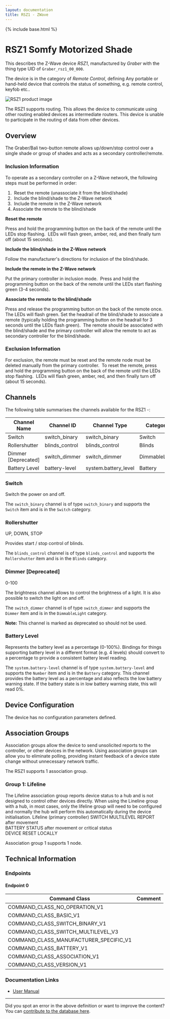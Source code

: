 ```yaml
---
layout: documentation
title: RSZ1 - ZWave
---
```


{% include base.html %}

# RSZ1 Somfy Motorized Shade
This describes the Z-Wave device *RSZ1*, manufactured by *Graber* with the thing type UID of ```Graber_rsz1_00_000```.

The device is in the category of *Remote Control*, defining Any portable or hand-held device that controls the status of something, e.g. remote control, keyfob etc..

![RSZ1 product image](https://opensmarthouse.org/assets/zwave/attachments/585/somfy.png)


The RSZ1 supports routing. This allows the device to communicate using other routing enabled devices as intermediate routers.  This device is unable to participate in the routing of data from other devices.

## Overview

The Graber/Bali two-button remote allows up/down/stop control over a single shade or group of shades and acts as a secondary controller/remote.

### Inclusion Information

To operate as a secondary controller on a Z-Wave network, the following steps must be performed in order:

  1.  Reset the remote (unassociate it from the blind/shade)
  2.  Include the blind/shade to the Z-Wave network
  3.  Include the remote in the Z-Wave network
  4. Associate the remote to the blind/shade

**Reset the remote**

Press and hold the programming button on the back of the remote until the LEDs stop flashing.  LEDs will flash green, amber, red, and then finally turn off (about 15 seconds).

**Include the blind/shade in the Z-Wave network**

Follow the manufacturer's directions for inclusion of the blind/shade.

**Include the remote in the Z-Wave network**

Put the primary controller in inclusion mode.  Press and hold the programming button on the back of the remote until the LEDs start flashing green (3-4 seconds).

**Associate the remote to the blind/shade**

Press and release the programming button on the back of the remote once.  The LEDs will flash green. Set the headrail of the blind/shade to associate a remote (typically holding the programming button on the headrail for 3 seconds until the LEDs flash green).  The remote should be associated with the blind/shade and the primary controller will allow the remote to act as secondary controller for the blind/shade.

### Exclusion Information

For exclusion, the remote must be reset and the remote node must be deleted manually from the primary controller.  To reset the remote, press and hold the programming button on the back of the remote until the LEDs stop flashing.  LEDs will flash green, amber, red, and then finally turn off (about 15 seconds).

## Channels

The following table summarises the channels available for the RSZ1 -:

| Channel Name | Channel ID | Channel Type | Category | Item Type |
|--------------|------------|--------------|----------|-----------|
| Switch | switch_binary | switch_binary | Switch | Switch | 
| Rollershutter | blinds_control | blinds_control | Blinds | Rollershutter | 
| Dimmer  [Deprecated]| switch_dimmer | switch_dimmer | DimmableLight | Dimmer | 
| Battery Level | battery-level | system.battery_level | Battery | Number |

### Switch
Switch the power on and off.

The ```switch_binary``` channel is of type ```switch_binary``` and supports the ```Switch``` item and is in the ```Switch``` category.

### Rollershutter
UP, DOWN, STOP

Provides start / stop control of blinds.

The ```blinds_control``` channel is of type ```blinds_control``` and supports the ```Rollershutter``` item and is in the ```Blinds``` category.

### Dimmer [Deprecated]
0-100

The brightness channel allows to control the brightness of a light.
            It is also possible to switch the light on and off.

The ```switch_dimmer``` channel is of type ```switch_dimmer``` and supports the ```Dimmer``` item and is in the ```DimmableLight``` category.

**Note:** This channel is marked as deprecated so should not be used.

### Battery Level
Represents the battery level as a percentage (0-100%). Bindings for things supporting battery level in a different format (e.g. 4 levels) should convert to a percentage to provide a consistent battery level reading.

The ```system.battery-level``` channel is of type ```system.battery-level``` and supports the ```Number``` item and is in the ```Battery``` category.
This channel provides the battery level as a percentage and also reflects the low battery warning state. If the battery state is in low battery warning state, this will read 0%.


## Device Configuration

The device has no configuration parameters defined.

## Association Groups

Association groups allow the device to send unsolicited reports to the controller, or other devices in the network. Using association groups can allow you to eliminate polling, providing instant feedback of a device state change without unnecessary network traffic.

The RSZ1 supports 1 association group.

### Group 1: Lifeline

The Lifeline association group reports device status to a hub and is not designed to control other devices directly. When using the Lineline group with a hub, in most cases, only the lifeline group will need to be configured and normally the hub will perform this automatically during the device initialisation.
Lifeline (primary controller)
SWITCH MULTILEVEL REPORT after movement  
BATTERY STATUS after movement or critical status  
DEVICE RESET LOCALLY

Association group 1 supports 1 node.

## Technical Information

### Endpoints

#### Endpoint 0

| Command Class | Comment |
|---------------|---------|
| COMMAND_CLASS_NO_OPERATION_V1| |
| COMMAND_CLASS_BASIC_V1| |
| COMMAND_CLASS_SWITCH_BINARY_V1| |
| COMMAND_CLASS_SWITCH_MULTILEVEL_V3| |
| COMMAND_CLASS_MANUFACTURER_SPECIFIC_V1| |
| COMMAND_CLASS_BATTERY_V1| |
| COMMAND_CLASS_ASSOCIATION_V1| |
| COMMAND_CLASS_VERSION_V1| |

### Documentation Links

* [User Manual](https://www.opensmarthouse.org/zwavedatabase/585/Bali-Graber-Virtual-Cord-Owner-s-Manual.pdf)

---

Did you spot an error in the above definition or want to improve the content?
You can [contribute to the database here](https://www.opensmarthouse.org/zwavedatabase/585).
